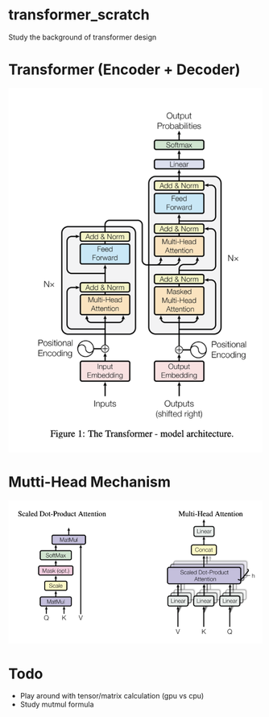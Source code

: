 # transformer_scratch
Study the background of transformer design

# Transformer (Encoder + Decoder)
<p align="center" width="100%">
    <img src="Encoder-Decoder.png" width="650">
</p>


# Mutti-Head Mechanism
<p align="center" width="100%">
    <img src="Multi-Head.png" width="700">
</p>

# Todo
- Play around with tensor/matrix calculation (gpu vs cpu)
- Study mutmul formula